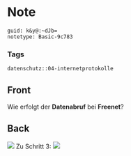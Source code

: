 # Note
```
guid: k&y@:~dJb=
notetype: Basic-9c783
```

### Tags
```
datenschutz::04-internetprotokolle
```

## Front
Wie erfolgt der <b>Datenabruf</b> bei <b>Freenet</b>?

## Back
<img src="paste-00b265aa9a7372541960ec7e296fdab455d41837.jpg"> Zu
Schritt 3: <img src="paste-8d5cfb2f4b91673ad630133e067721bfcfc12d3a.jpg">

